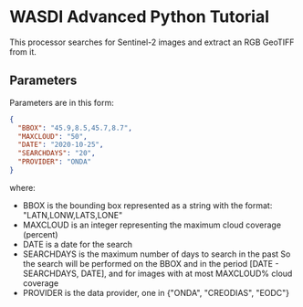 # WASDI Advanced Python Tutorial

This processor searches for Sentinel-2 images and extract an RGB GeoTIFF from it.

## Parameters

Parameters are in this form:

```json
{
  "BBOX": "45.9,8.5,45.7,8.7",
  "MAXCLOUD": "50",
  "DATE": "2020-10-25",
  "SEARCHDAYS": "20",
  "PROVIDER": "ONDA"
}
```

where:
- BBOX is the bounding box represented as a string with the format: "LATN,LONW,LATS,LONE"
- MAXCLOUD is an integer representing the maximum cloud coverage (percent)
- DATE is a date for the search
- SEARCHDAYS is the maximum number of days to search in the past
So the search will be performed on the BBOX and in the period [DATE - SEARCHDAYS, DATE], and for images with at most MAXCLOUD% cloud coverage
- PROVIDER is the data provider, one in {"ONDA", "CREODIAS", "EODC"}